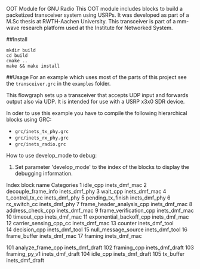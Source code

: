 OOT Module for GNU Radio
This OOT module includes blocks to build a packetized transceiver system using USRPs. 
It was developed as part of a M.Sc thesis at RWTH-Aachen University. This transceiver is part of a mm-wave research platform used at the Institute for Networked System.

##Install
```
mkdir build
cd build
cmake ..
make && make install
```

##Usage
For an example which uses most of the parts of this project see the `transceiver.grc` in the `examples` folder.

This flowgraph sets up a transceiver that accepts UDP input and forwards output also via UDP. It is intended for use with a USRP x3x0 SDR device.

In oder to use this example you have to compile the following hierarchical blocks using GRC:
* `grc/inets_tx_phy.grc`
* `grc/inets_rx_phy.grc`
* `grc/inets_radio.grc`

How to use develop_mode to debug:

1. Set parameter 'develop_mode' to the index of the blocks to display the debugging information. 

Index		block name				Categories
 1		idle_cpp				inets_dmf_mac
 2		decouple_frame_info			inets_dmf_phy
 3		wait_cpp				inets_dmf_mac
 4		t_control_tx_cc				inets_dmf_phy
 5		pending_tx_finish			inets_dmf_phy
 6		rx_switch_cc				inets_dmf_phy
 7		frame_header_analysis_cpp		inets_dmf_mac
 8		address_check_cpp			inets_dmf_mac
 9		frame_verification_cpp			inets_dmf_mac
 10		timeout_cpp				inets_dmf_mac
 11		exponential_backoff_cpp			inets_dmf_mac
 12		carrier_sensing_cpp_cc			inets_dmf_mac
 13		counter					inets_dmf_tool	
 14		decision_cpp				inets_dmf_tool
 15             null_message_source			inets_dmf_tool
 16		frame_buffer				inets_dmf_mac
 17		framing					inets_dmf_mac





 101		analyze_frame_cpp			inets_dmf_draft
 102		framing_cpp				inets_dmf_draft
 103            framing_py_v1				inets_dmf_draft
 104		idle_cpp				inets_dmf_draft
 105            tx_buffer				inets_dmf_draft
